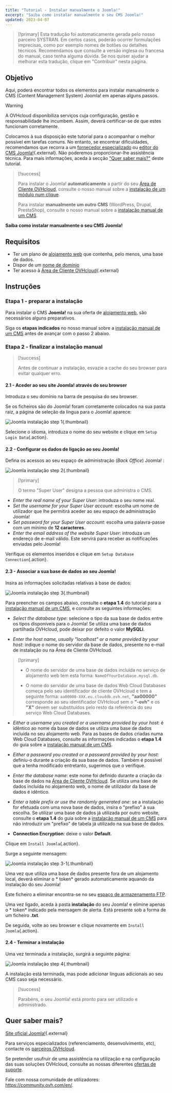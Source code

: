 ```yaml
---
title: "Tutorial - Instalar manualmente o Joomla!"
excerpt: "Saiba como instalar manualmente o seu CMS Joomla!"
updated: 2023-04-07
---
```


> [!primary]
> Esta tradução foi automaticamente gerada pelo nosso parceiro SYSTRAN. Em certos casos, poderão ocorrer formulações imprecisas, como por exemplo nomes de botões ou detalhes técnicos. Recomendamos que consulte a versão inglesa ou francesa do manual, caso tenha alguma dúvida. Se nos quiser ajudar a melhorar esta tradução, clique em "Contribuir" nesta página.
>
  
## Objetivo

Aqui, poderá encontrar todos os elementos para instalar manualmente o CMS (Content Management System) Joomla! em apenas alguns passos.

> [!warning]
>
> A OVHcloud disponibiliza serviços cuja configuração, gestão e responsabilidade lhe incumbem. Assim, deverá certificar-se de que estes funcionam corretamente.
> 
> Colocamos à sua disposição este tutorial para o acompanhar o melhor possível em tarefas comuns. No entanto, se encontrar dificuldades, recomendamos que recorra a um [fornecedor especializado](/links/partner) ou [editor do CMS Joomla!](https://www.joomla.org/){.external}. Não poderemos proporcionar-lhe assistência técnica. Para mais informações, aceda à secção ["Quer saber mais?"](#go-further) deste tutorial.
>

> [!success]
>
> Para instalar o Joomla! **automaticamente** a partir do seu [Área de Cliente OVHcloud](/links/manager), consulte o nosso manual sobre a [instalação de um módulo num clique](/pages/web_cloud/web_hosting/cms_install_1_click_modules).
>
> Para instalar **manualmente um outro CMS** (WordPress, Drupal, PrestaShop), consulte o nosso manual sobre a [instalação manual de um CMS](/pages/web_cloud/web_hosting/cms_manual_installation).
>

**Saiba como instalar manualmente o seu CMS Joomla!**

## Requisitos

- Ter um plano de [alojamento web](https://www.ovhcloud.com/pt/web-hosting/) que contenha, pelo menos, uma base de dados.
- Dispor de um [nome de domínio](https://www.ovhcloud.com/pt/domains/)
- Ter acesso à [Área de Cliente OVHcloud](/links/manager){.external}
  
## Instruções

### Etapa 1 - preparar a instalação <a name="step1"></a>

Para instalar o CMS **Joomla!** na sua oferta de [alojamento web](https://www.ovhcloud.com/pt/web-hosting/), são necessários alguns preparativos.

Siga os **etapas indicados** no nosso manual sobre a [instalação manual de um CMS](/pages/web_cloud/web_hosting/cms_manual_installation) antes de avançar com o passo 2 abaixo.

### Etapa 2 - finalizar a instalação manual <a name="step2"></a>

> [!success]
>
> Antes de continuar a instalação, esvazie a cache do seu browser para evitar qualquer erro.
>

#### 2.1 - Aceder ao seu site Joomla! através do seu browser

Introduza o seu domínio na barra de pesquisa do seu browser.

Se os ficheiros são do Joomla! foram corretamente colocados na sua pasta raiz, a página de seleção da língua para o Joomla! aparece:

![Joomla instalação step 1](https://raw.githubusercontent.com/ovh/docs/develop/templates/external-elements/cms/joomla/install-select-language-1.png){.thumbnail}

Selecione o idioma, introduza o nome do seu website e clique em `Setup Login Data`{.action}.

#### 2.2 - Configurar os dados de ligação ao seu Joomla!

Defina os acessos ao seu espaço de administração (*Back Office*) Joomla! :

![Joomla instalação step 2](https://raw.githubusercontent.com/ovh/docs/develop/templates/external-elements/cms/joomla/install-define-admin-2.png){.thumbnail}

> [!primary]
>
> O termo "Super User" designa a pessoa que administra o CMS.

- *Enter the real name of your Super User*: introduza o seu nome real.
- *Set the username for your Super User account*: escolha um nome de utilizador que lhe permitirá aceder ao seu espaço de administração Joomla!
- *Set password for your Super User account*: escolha uma palavra-passe com um mínimo de **12 caracteres**.
- *Enter the email address of the website Super User*: introduza um endereço de e-mail válido. Este servirá para receber as notificações enviadas pelo Joomla!

Verifique os elementos inseridos e clique em `Setup Database Connection`{.action}.

#### 2.3 - Associar a sua base de dados ao seu Joomla!

Insira as informações solicitadas relativas à base de dados:

![Joomla instalação step 3](https://raw.githubusercontent.com/ovh/docs/develop/templates/external-elements/cms/joomla/install-db-connect-3.png){.thumbnail}

Para preencher os campos abaixo, consulte o **etapa 1.4** do tutorial para a [instalação manual de um CMS](/pages/web_cloud/web_hosting/cms_manual_installation), e consulte as seguintes informações:

- *Select the database type*: selecione o tipo da sua base de dados entre os tipos disponíveis para o Joomla! Se utiliza uma base de dados partilhada OVHcloud, pode deixar por defeito o valor **MySQLi**.

- *Enter the host name, usually "localhost" or a name provided by your host*: indique o nome do servidor da base de dados, presente no e-mail de instalação ou na Área de Cliente OVHcloud.

> [!primary]
> 
> - O nome do servidor de uma base de dados incluída no serviço de alojamento web tem esta forma: `NameOfYourDatabase.mysql.db`. 
>
> - O nome do servidor de uma base de dados Web Cloud Databases começa pelo seu identificador de cliente OVHcloud e tem a seguinte forma: `aa00000-XXX.eu.clouddb.ovh.net`, **"aa00000"** corresponde ao seu identificador OVHcloud sem o **"-ovh"** e os **"X"** devem ser substituídos pelo resto da referência do seu serviço Web Cloud Databases.
>

- *Either a username you created or a username provided by your host*: é idêntico ao nome da base de dados se utiliza uma base de dados incluída no seu alojamento web.
Para as bases de dados criadas numa Web Cloud Databases, consulte as informações indicadas o **etapa 1.4** do guia sobre a [instalação manual de um CMS](/pages/web_cloud/web_hosting/cms_manual_installation).

- *Either a password you created or a password provided by your host*: definiu-o durante a criação da sua base de dados. Também é possível que a tenha modificado entretanto, sugerimos que o verifique.

- *Enter the database name*: este nome foi definido durante a criação da base de dados na [Área de Cliente OVHcloud](/links/manager). Se utiliza uma base de dados incluída no alojamento web, o nome de utilizador da base de dados é idêntico.

- *Enter a table prefix or use the randomly generated one*: se a instalação for efetuada com uma nova base de dados, insira o "prefixo" à sua escolha. Se utilizar uma base de dados já utilizada por outro website, consulte o **etapa 1.4** do guia sobre a [instalação manual de um CMS](/pages/web_cloud/web_hosting/cms_manual_installation) para não introduzir um "prefixo" de tabela já utilizado na sua base de dados.

- **Connection Encryption**: deixe o valor **Default**.

Clique em `Install Joomla`{.action}.

Surge a seguinte mensagem:

![Joomla instalação step 3-1](https://raw.githubusercontent.com/ovh/docs/develop/templates/external-elements/cms/joomla/install-db-connect-3-1.png){.thumbnail}

Uma vez que utiliza uma base de dados presente fora de um alojamento local, deverá eliminar o * token* gerado automaticamente aquando da instalação do seu Joomla!

Este ficheiro a eliminar encontra-se no seu [espaço de armazenamento FTP](/pages/web_cloud/web_hosting/ftp_connection).

Uma vez ligado, aceda à pasta **instalação** do seu Joomla! e elimine apenas o * token* indicado pela mensagem de alerta. Está presente sob a forma de um ficheiro **.txt**.

De seguida, volte ao seu browser e clique novamente em `Install Joomla`{.action}.

#### 2.4 - Terminar a instalação

Uma vez terminada a instalação, surgirá a seguinte página:

![Joomla instalação step 4](https://raw.githubusercontent.com/ovh/docs/develop/templates/external-elements/cms/joomla/install-ending-4.png){.thumbnail}

A instalação está terminada, mas pode adicionar línguas adicionais ao seu CMS caso seja necessário.

>[!success]
>
> Parabéns, o seu Joomla! está pronto para ser utilizado e administrado.
>
  
## Quer saber mais? <a name="go-further"></a>

[Site oficial Joomla!](https://joomla.org){.external}
 
Para serviços especializados (referenciamento, desenvolvimento, etc), contacte os [parceiros OVHcloud](/links/partner).
 
Se pretender usufruir de uma assistência na utilização e na configuração das suas soluções OVHcloud, consulte as nossas diferentes [ofertas de suporte](/links/support).
 
Fale com nossa comunidade de utilizadores: <https://community.ovh.com/en/>.